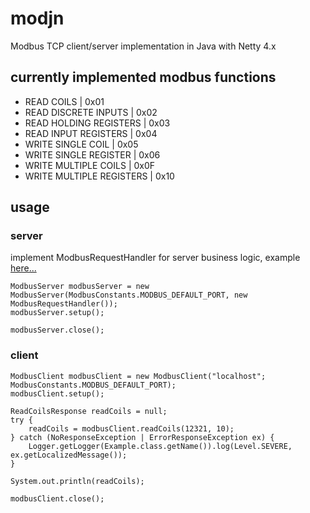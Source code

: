 modjn
=====

Modbus TCP client/server implementation in Java with Netty 4.x

## currently implemented modbus functions

*    READ COILS | 0x01
*    READ DISCRETE INPUTS | 0x02
*    READ HOLDING REGISTERS | 0x03
*    READ INPUT REGISTERS | 0x04
*    WRITE SINGLE COIL | 0x05
*    WRITE SINGLE REGISTER | 0x06
*    WRITE MULTIPLE COILS | 0x0F
*    WRITE MULTIPLE REGISTERS | 0x10

## usage

### server

implement ModbusRequestHandler for server business logic, example [here...](https://github.com/klymenek/modjn/blob/master/src/main/java/de/gandev/modjn/example/ModbusRequestHandlerExample.java)


    ModbusServer modbusServer = new ModbusServer(ModbusConstants.MODBUS_DEFAULT_PORT, new ModbusRequestHandler());
    modbusServer.setup();

    modbusServer.close();

### client

    ModbusClient modbusClient = new ModbusClient("localhost"; ModbusConstants.MODBUS_DEFAULT_PORT);
    modbusClient.setup();

    ReadCoilsResponse readCoils = null;
    try {
        readCoils = modbusClient.readCoils(12321, 10);
    } catch (NoResponseException | ErrorResponseException ex) {
        Logger.getLogger(Example.class.getName()).log(Level.SEVERE, ex.getLocalizedMessage());
    }

    System.out.println(readCoils);

    modbusClient.close();
